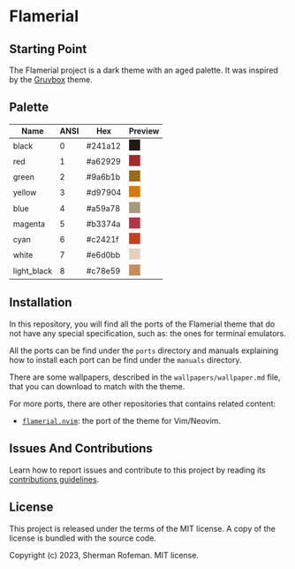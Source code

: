 # Flamerial

## Starting Point

The Flamerial project is a dark theme with an aged palette. It was inspired
by the [Gruvbox](https://github.com/morhetz/gruvbox) theme.

## Palette

| Name        | ANSI | Hex     | Preview                  |
| ----------- | ---- | ------- | ------------------------ |
| black       | 0    | #241a12 | ![](images/colors/0.png) |
| red         | 1    | #a62929 | ![](images/colors/1.png) |
| green       | 2    | #9a6b1b | ![](images/colors/2.png) |
| yellow      | 3    | #d97904 | ![](images/colors/3.png) |
| blue        | 4    | #a59a78 | ![](images/colors/4.png) |
| magenta     | 5    | #b3374a | ![](images/colors/5.png) |
| cyan        | 6    | #c2421f | ![](images/colors/6.png) |
| white       | 7    | #e6d0bb | ![](images/colors/7.png) |
| light_black | 8    | #c78e59 | ![](images/colors/8.png) |

## Installation

In this repository, you will find all the ports of the Flamerial theme that
do not have any special specification, such as: the ones for terminal emulators.

All the ports can be find under the `ports` directory and manuals explaining how
to install each port can be find under the `manuals` directory.

There are some wallpapers, described in the `wallpapers/wallpaper.md` file, that
you can download to match with the theme.

For more ports, there are other repositories that contains related content:

-   [`flamerial.nvim`](https://github.com/skippyr/flamerial.nvim): the port of
    the theme for Vim/Neovim.

## Issues And Contributions

Learn how to report issues and contribute to this project by reading its
[contributions guidelines](https://skippyr.github.io/materials/pages/contributions_guidelines.html).

## License

This project is released under the terms of the MIT license. A copy of the
license is bundled with the source code.

Copyright (c) 2023, Sherman Rofeman. MIT license.
